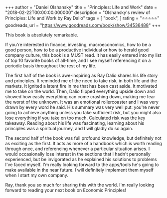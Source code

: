 +++
author = "Daniel Olshansky"
title = "Principles: Life and Work"
date = "2018-02-22T00:00:00.000000"
description = "Olshansky's review of Principles: Life and Work by Ray Dalio"
tags = [
    "book",
]
rating = "⭐⭐⭐⭐⭐"
goodreads_url = "https://www.goodreads.com/book/show/34536488"
+++

This book is absolutely remarkable.







If you're interested in finance, investing, macroeconomics, how to be a good person, how to be a productive individual or how to herald good company culture, this book is a MUST read. It has easily entered into my list of top 10 favorite books of all-time, and I see myself referencing it on a periodic basis throughout the rest of my life.







The first half of the book is awe-inspiring as Ray Dalio shares his life story and principles. It reminded me of the need to take risk, in both life and the markets. It ignited a latent fire in me that has been cast aside. It motivated me to take on the world. Then, Dalio flipped everything upside down and showed how easily everything can come crashing down, making me fear the worst of the unknown. It was an emotional rollercoaster and I was very drawn by every word he said. His summary was very well put: you're never going to achieve anything unless you take sufficient risk, but you might also lose everything if you take on too much. Calculated risk was the key takeaway. Reading about his life was fascinating, learning about his principles was a spiritual journey, and I will gladly do so again.







The second half of the book was full profound knowledge, but definitely not as exciting as the first. It acts as more of a handbook which is worth reading through once, and referencing whenever a particular situation arises. I would occasionally lose interest in the sections that I hadn't personally experienced, but be invigorated as he explained his solutions to problems I've faced myself. I'm really looking forward to the apps/tools he's going to make available in the near future. I will definitely implement them myself when I start my own company.







Ray, thank you so much for sharing this with the world. I'm really looking forward to reading your next book on Economic Principles!
